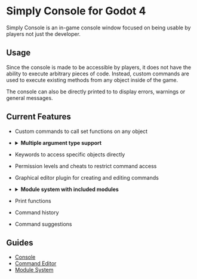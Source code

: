 # Simply Console for Godot 4

Simply Console is an in-game console window focused on being usable by players not just the developer.

## Usage

Since the console is made to be accessible by players, it does not have the ability to execute arbitrary pieces of code. Instead, custom commands are used to execute existing methods from any object inside of the game.

The console can also be directly printed to to display errors, warnings or general messages.

## Current Features
- Custom commands to call set functions on any object

- <details><summary><b>Multiple argument type support</b></summary>
    <ul>
        <li>String</li>
        <li>int</li>
        <li>float</li>
        <li>bool</li>
        <li>Vector2 & Vector2i</li>
        <li>Vector3 & Vector3i</li>
        <li>Object</li>
    </ul>
</details>

- Keywords to access specific objects directly

- Permission levels and cheats to restrict command access

- Graphical editor plugin for creating and editing commands

- <details><summary><b>Module system with included modules</b></summary>
    <ul>
        <li>Object Picker</li>
        <li>Property Viewer</li>
    </ul>
</details>

- Print functions

- Command history

- Command suggestions

## Guides

- [Console](docs/console_guide.md)
- [Command Editor](docs/command_editor_guide.md)
- [Module System](docs/module_system.md)